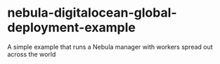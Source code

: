 # nebula-digitalocean-global-deployment-example
A simple example that runs a Nebula manager with workers spread out across the world
